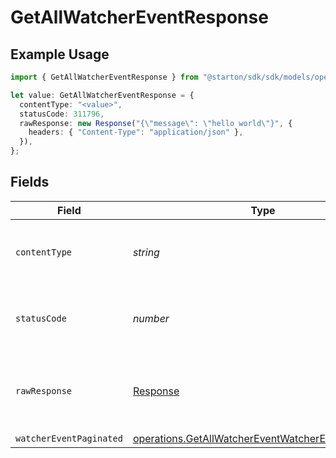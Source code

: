 # GetAllWatcherEventResponse

## Example Usage

```typescript
import { GetAllWatcherEventResponse } from "@starton/sdk/sdk/models/operations";

let value: GetAllWatcherEventResponse = {
  contentType: "<value>",
  statusCode: 311796,
  rawResponse: new Response("{\"message\": \"hello world\"}", {
    headers: { "Content-Type": "application/json" },
  }),
};
```

## Fields

| Field                                                                                                                           | Type                                                                                                                            | Required                                                                                                                        | Description                                                                                                                     |
| ------------------------------------------------------------------------------------------------------------------------------- | ------------------------------------------------------------------------------------------------------------------------------- | ------------------------------------------------------------------------------------------------------------------------------- | ------------------------------------------------------------------------------------------------------------------------------- |
| `contentType`                                                                                                                   | *string*                                                                                                                        | :heavy_check_mark:                                                                                                              | HTTP response content type for this operation                                                                                   |
| `statusCode`                                                                                                                    | *number*                                                                                                                        | :heavy_check_mark:                                                                                                              | HTTP response status code for this operation                                                                                    |
| `rawResponse`                                                                                                                   | [Response](https://developer.mozilla.org/en-US/docs/Web/API/Response)                                                           | :heavy_check_mark:                                                                                                              | Raw HTTP response; suitable for custom response parsing                                                                         |
| `watcherEventPaginated`                                                                                                         | [operations.GetAllWatcherEventWatcherEventPaginated](../../../sdk/models/operations/getallwatchereventwatchereventpaginated.md) | :heavy_minus_sign:                                                                                                              | N/A                                                                                                                             |
